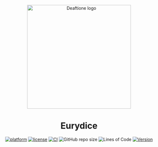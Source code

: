 <p align="center">
  <img src="https://user-images.githubusercontent.com/13013625/212359431-231687c0-4aae-4712-aae5-49c5fc6c6bbf.png" alt="Deaftione logo" title="eurydice" align="center" height="340" width="340" />
</p>

<h1 align="center">Eurydice</h1>
<div align="center"

[![platform](https://img.shields.io/badge/Platform-Android-green.svg)](https://github.com/Deaftone/Eurydice)
[![license](https://img.shields.io/github/license/Deaftone/Eurydice)](https://github.com/Deaftone/Eurydice/blob/master/LICENSE)
[![CI](https://github.com/Deaftone/Eurydice/actions/workflows/ci.yml/badge.svg)](https://github.com/Deaftone/Eurydice/actions/workflows/build.yml)
![GitHub repo size](https://img.shields.io/github/repo-size/Deaftone/Eurydice)
![Lines of Code](https://aschey.tech/tokei/github/Deaftone/Eurydice)
[![Version](https://img.shields.io/github/v/release/Deaftone/Eurydice)](https://github.com/Deaftone/Eurydice/releases/latest)
</div>
